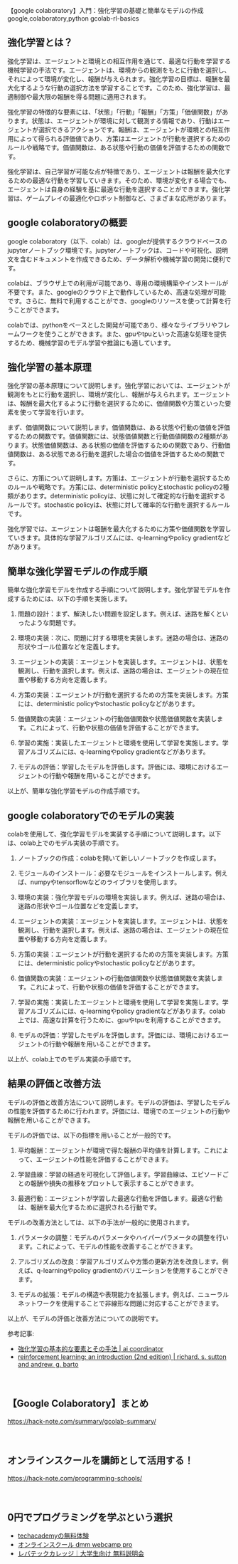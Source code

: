 【google colaboratory】入門：強化学習の基礎と簡単なモデルの作成
google,colaboratory,python
gcolab-rl-basics

## 強化学習とは？

強化学習は、エージェントと環境との相互作用を通じて、最適な行動を学習する機械学習の手法です。エージェントは、環境からの観測をもとに行動を選択し、それによって環境が変化し、報酬が与えられます。強化学習の目標は、報酬を最大化するような行動の選択方法を学習することです。このため、強化学習は、最適制御や最大限の報酬を得る問題に適用されます。

強化学習の特徴的な要素には、「状態」「行動」「報酬」「方策」「価値関数」があります。状態は、エージェントが環境に対して観測する情報であり、行動はエージェントが選択できるアクションです。報酬は、エージェントが環境との相互作用によって得られる評価値であり、方策はエージェントが行動を選択するためのルールや戦略です。価値関数は、ある状態や行動の価値を評価するための関数です。

強化学習は、自己学習が可能な点が特徴であり、エージェントは報酬を最大化するための最適な行動を学習していきます。そのため、環境が変化する場合でも、エージェントは自身の経験を基に最適な行動を選択することができます。強化学習は、ゲームプレイの最適化やロボット制御など、さまざまな応用があります。

## google colaboratoryの概要

google colaboratory（以下、colab）は、googleが提供するクラウドベースのjupyterノートブック環境です。jupyterノートブックは、コードや可視化、説明文を含むドキュメントを作成できるため、データ解析や機械学習の開発に便利です。

colabは、ブラウザ上での利用が可能であり、専用の環境構築やインストールが不要です。また、googleのクラウド上で動作しているため、高速な処理が可能です。さらに、無料で利用することができ、googleのリソースを使って計算を行うことができます。

colabでは、pythonをベースとした開発が可能であり、様々なライブラリやフレームワークを使うことができます。また、gpuやtpuといった高速な処理を提供するため、機械学習のモデル学習や推論にも適しています。

## 強化学習の基本原理

強化学習の基本原理について説明します。強化学習においては、エージェントが観測をもとに行動を選択し、環境が変化し、報酬が与えられます。エージェントは、報酬を最大化するように行動を選択するために、価値関数や方策といった要素を使って学習を行います。

まず、価値関数について説明します。価値関数は、ある状態や行動の価値を評価するための関数です。価値関数には、状態価値関数と行動価値関数の2種類があります。状態価値関数は、ある状態の価値を評価するための関数であり、行動価値関数は、ある状態である行動を選択した場合の価値を評価するための関数です。

さらに、方策について説明します。方策は、エージェントが行動を選択するためのルールや戦略です。方策には、deterministic policyとstochastic policyの2種類があります。deterministic policyは、状態に対して確定的な行動を選択するルールです。stochastic policyは、状態に対して確率的な行動を選択するルールです。

強化学習では、エージェントは報酬を最大化するために方策や価値関数を学習していきます。具体的な学習アルゴリズムには、q-learningやpolicy gradientなどがあります。

## 簡単な強化学習モデルの作成手順

簡単な強化学習モデルを作成する手順について説明します。強化学習モデルを作成するためには、以下の手順を実施します。

1. 問題の設計：まず、解決したい問題を設定します。例えば、迷路を解くといったような問題です。

2. 環境の実装：次に、問題に対する環境を実装します。迷路の場合は、迷路の形状やゴール位置などを定義します。

3. エージェントの実装：エージェントを実装します。エージェントは、状態を観測し、行動を選択します。例えば、迷路の場合は、エージェントの現在位置や移動する方向を定義します。

4. 方策の実装：エージェントが行動を選択するための方策を実装します。方策には、deterministic policyやstochastic policyなどがあります。

5. 価値関数の実装：エージェントの行動価値関数や状態価値関数を実装します。これによって、行動や状態の価値を評価することができます。

6. 学習の実施：実装したエージェントと環境を使用して学習を実施します。学習アルゴリズムには、q-learningやpolicy gradientなどがあります。

7. モデルの評価：学習したモデルを評価します。評価には、環境におけるエージェントの行動や報酬を用いることができます。

以上が、簡単な強化学習モデルの作成手順です。

## google colaboratoryでのモデルの実装

colabを使用して、強化学習モデルを実装する手順について説明します。以下は、colab上でのモデル実装の手順です。

1. ノートブックの作成：colabを開いて新しいノートブックを作成します。

2. モジュールのインストール：必要なモジュールをインストールします。例えば、numpyやtensorflowなどのライブラリを使用します。

3. 環境の実装：強化学習モデルの環境を実装します。例えば、迷路の場合は、迷路の形状やゴール位置などを定義します。

4. エージェントの実装：エージェントを実装します。エージェントは、状態を観測し、行動を選択します。例えば、迷路の場合は、エージェントの現在位置や移動する方向を定義します。

5. 方策の実装：エージェントが行動を選択するための方策を実装します。方策には、deterministic policyやstochastic policyなどがあります。

6. 価値関数の実装：エージェントの行動価値関数や状態価値関数を実装します。これによって、行動や状態の価値を評価することができます。

7. 学習の実施：実装したエージェントと環境を使用して学習を実施します。学習アルゴリズムには、q-learningやpolicy gradientなどがあります。colab上では、高速な計算を行うために、gpuやtpuを利用することができます。

8. モデルの評価：学習したモデルを評価します。評価には、環境におけるエージェントの行動や報酬を用いることができます。

以上が、colab上でのモデル実装の手順です。

## 結果の評価と改善方法

モデルの評価と改善方法について説明します。モデルの評価は、学習したモデルの性能を評価するために行われます。評価には、環境でのエージェントの行動や報酬を用いることができます。

モデルの評価では、以下の指標を用いることが一般的です。

1. 平均報酬：エージェントが環境で得た報酬の平均値を計算します。これによって、エージェントの性能を評価することができます。

2. 学習曲線：学習の経過を可視化して評価します。学習曲線は、エピソードごとの報酬や損失の推移をプロットして表示することができます。

3. 最適行動：エージェントが学習した最適な行動を評価します。最適な行動は、報酬を最大化するために選択される行動です。

モデルの改善方法としては、以下の手法が一般的に使用されます。

1. パラメータの調整：モデルのパラメータやハイパーパラメータの調整を行います。これによって、モデルの性能を改善することができます。

2. アルゴリズムの改良：学習アルゴリズムや方策の更新方法を改良します。例えば、q-learningやpolicy gradientのバリエーションを使用することができます。

3. モデルの拡張：モデルの構造や表現能力を拡張します。例えば、ニューラルネットワークを使用することで非線形な問題に対応することができます。

以上が、モデルの評価と改善方法についての説明です。

参考記事:
- [強化学習の基本的な要素とその手法 | ai coordinator](https://www.ai-coordinator.jp/contents/theory/reinforcementlearning/basic)
- [reinforcement learning: an introduction (2nd edition) | richard. s. sutton and andrew. g. barto](http://incompleteideas.net/book/rlbook2020.pdf)

　

## 【Google Colaboratory】まとめ
https://hack-note.com/summary/gcolab-summary/

　

## オンラインスクールを講師として活用する！
https://hack-note.com/programming-schools/

　

## 0円でプログラミングを学ぶという選択
- [techacademyの無料体験](//af.moshimo.com/af/c/click?a_id=2612475&amp;p_id=1555&amp;pc_id=2816&amp;pl_id=22706&amp;url=https%3a%2f%2ftechacademy.jp%2fhtmlcss-trial%3futm_source%3dmoshimo%26utm_medium%3daffiliate%26utm_campaign%3dtextad)
- [オンラインスクール dmm webcamp pro](//af.moshimo.com/af/c/click?a_id=2612482&amp;p_id=1363&amp;pc_id=2297&amp;pl_id=39999&amp;guid=on)
- [レバテックカレッジ｜大学生向け 無料説明会](//af.moshimo.com/af/c/click?a_id=4071793&p_id=3198&pc_id=7488&pl_id=41848)

